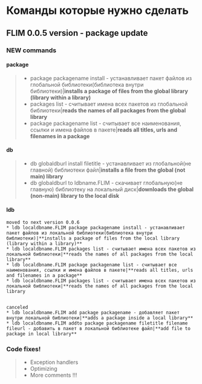 # Команды которые нужно сделать

## FLIM 0.0.5 version - package update
### NEW commands

#### package

> * package packagename install - устанавливает пакет файлов из глобальной библиотеки(библиотека внутри библиотеки)|**installs a package of files from the global library (library within a library)**
> * packages list - считывает имена всех пакетов из глобальной библиотеки|**reads the names of all packages from the global library**
> * package packagename list - считывает все наименования, ссылки и имена файлов в пакете|**reads all titles, urls and filenames in a package**

#### db

> * db globaldburl install filetitle - устанавливает из глобальной(не главной) библиотеки файл|**installs a file from the global (not main) library**
> * db globaldburl to ldbname.FLIM - скачивает глобальную(не главную) библиотеку на локальный диск|**downloads the global (non-main) library to the local disk**

#### ldb


```
moved to next version 0.0.6
* ldb localdbname.FLIM package packagename install - устанавливает пакет файлов из локальной библиотеки(библиотека внутри библиотеки)|**installs a package of files from the local library (library within a library)**
* ldb localdbname.FLIM packages list - считывает имена всех пакетов из локальной библиотеки|**reads the names of all packages from the local library**
* ldb localdbname.FLIM package packagename list - считывает все наименования, ссылки и имена файлов в пакете|**reads all titles, urls and filenames in a package**
* ldb localdbname.FLIM packages list - считывает имена всех пакетов из локальной библиотеки|**reads the names of all packages from the local library


canceled
* ldb localdbname.FLIM add package packagename - добавляет пакет внутри локальной библиотеки|**adds a package inside a local library**
* ldb localdbname.FLIM addto package packagename filetitle filename fileurl - добавить в пакет в локальной библиотеке файл|**add file to package in local library**

```

### Code fixes! 

> * Exception handlers
> * Optimizing
> * More comments !!!
